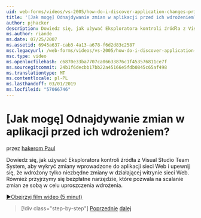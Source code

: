 ```yaml
---
uid: web-forms/videos/vs-2005/how-do-i-discover-application-changes-prior-to-deployment
title: '[Jak mogę] Odnajdywanie zmian w aplikacji przed ich wdrożeniem? | Microsoft Docs'
author: pjhacker
description: Dowiedz się, jak używać Eksploratora kontroli źródła z Visual Studio Team System aby wykryć zmiany wprowadzone do aplikacji sieci Web i ensur...
ms.author: riande
ms.date: 07/25/2007
ms.assetid: 6945a637-cab3-4a13-a678-f6d2d83c2587
msc.legacyurl: /web-forms/videos/vs-2005/how-do-i-discover-application-changes-prior-to-deployment
msc.type: video
ms.openlocfilehash: c6870e33ba7707ca06633876c1f453576811ce7f
ms.sourcegitcommit: 24b1f6decbb17bb22a45166e5fdb0845c65af498
ms.translationtype: MT
ms.contentlocale: pl-PL
ms.lasthandoff: 03/01/2019
ms.locfileid: "57066746"
---
```

<a name="how-do-i-discover-application-changes-prior-to-deployment"></a>[Jak mogę] Odnajdywanie zmian w aplikacji przed ich wdrożeniem?
====================
przez [hakerom Paul](https://github.com/pjhacker)

Dowiedz się, jak używać Eksploratora kontroli źródła z Visual Studio Team System, aby wykryć zmiany wprowadzone do aplikacji sieci Web i upewnij się, że wdrożony tylko niezbędne zmiany w działającej witrynie sieci Web. Również przyjrzymy się bezpłatne narzędzie, które pozwala na scalanie zmian ze sobą w celu uproszczenia wdrożenia.

[&#9654;Obejrzyj film wideo (5 minut)](https://channel9.msdn.com/Blogs/ASP-NET-Site-Videos/how-do-i-discover-application-changes-prior-to-deployment)

> [!div class="step-by-step"]
> [Poprzednie](how-do-i-publish-and-analyze-test-results.md)
> [dalej](how-do-i-implement-continuous-integration-with-team-foundation.md)

